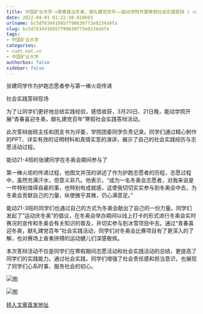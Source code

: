 ```yaml
---
title: 中国矿业大学->青春喜迎冬奥，献礼建党百年——能动学院开展寒假社会实践答辩 | cumt.net.cn
date: 2022-04-01 01:22:50.018665
urlname: bc5d763441685ff90638f73e0234a9fa
slug: bc5d763441685ff90638f73e0234a9fa
tags: 
- 中国矿业大学
categories:
- cumt.net.cn
- 中国矿业大学
authorbox: false
sidebar: false
---
```

张建同学作为护跑志愿者参与第一棒火炬传递

社会实践答辩现场

为了让同学们更好地总结实践经验，感悟收获，3月20日、21日晚，能动学院开展“青春喜迎冬奥，献礼建党百年”寒假社会实践答辩活动。

此次答辩由班主任和团支书为评委，学院团委同学负责记录。同学们通过精心制作的PPT、详实有效的证明材料和真情实意的演讲，展示了自己的社会实践经历与志愿活动过程。

能动21-4班的张建同学在冬奥会期间参与了
<!--more-->
第一棒火炬的传递过程，他图文并茂的讲述了作为护跑志愿者的历程，志愿过程中，虽然充满汗水，但意义非凡。他表示，“成为一名冬奥会志愿者，对我来说是一件特别值得自豪的事，也特别有成就感，这使我切切实实参与到冬奥会中去，为冬奥会贡献自己的力量，纵使微乎其微，仍心满意足。”

能动21-3班的同学们也通过自己的方式为冬奥会献出了自己的一份力量。同学们发起了“运动庆冬奥”的倡议，在冬奥会举办期间以线上打卡的形式进行冬奥会实时赛况的宣传和冬奥会有关知识的普及，并切实参与到冰雪项目中去。通过“青春喜迎冬奥，献礼建党百年”社会实践活动，同学们对冬奥会比赛项目有了更深入的了解，也对赛场上奋勇拼搏的运动健儿们深感敬佩。

本次答辩活动不仅是同学们在寒假期间志愿活动和社会实践活动的总结，更提高了同学们的实践能力。通过社会实践，同学们增强了社会责任感和担当意识，也展现了同学们心系时事、服务社会的初心。

![图](http://xwzx.cumt.edu.cn/_upload/article/images/1b/0c/4e54e155423a8162e75273d96a01/ac895642-1a5a-491d-8fe0-e7f9f4d344c7.jpg)

![图](http://xwzx.cumt.edu.cn/_upload/article/images/1b/0c/4e54e155423a8162e75273d96a01/51218db5-31bc-4f1a-85d9-ee7fd1d0ca6b.jpg)

[转入文章首发地址](http://xwzx.cumt.edu.cn/74/5a/c523a619610/page.htm)